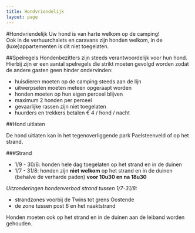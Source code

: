 ```yaml
---
title: Hondvriendelijk
layout: page
---
```


#Hondvriendelijk
Uw hond is van harte welkom op de camping!<br>
Ook in de verhuurchalets en caravans zijn honden welkom, in de (luxe)appartementen is dit niet toegelaten.<br>


##Spelregels 
Hondenbezitters zijn steeds verantwoordelijk voor hun hond. Hierbij zijn er een aantal spelregels die strikt moeten gevolgd worden zodat de andere gasten geen hinder ondervinden:


- huisdieren moeten op de camping steeds aan de lijn
- uitwerpselen moeten meteen opgeraapt worden
- honden moeten op hun eigen perceel blijven
- maximum 2 honden per perceel
- gevaarlijke rassen zijn niet toegelaten
- huurders en trekkers betalen € 4 / hond / nacht


##Hond uitlaten

De hond uitlaten kan in het tegenoverliggende park Paelsteenveld of op het strand. 

###Strand

- 1/9 - 30/6: honden hele dag toegelaten op het strand en in de duinen
- 1/7 - 31/8: honden zijn **niet welkom** op het strand en in de duinen (behalve de verharde paden) **voor 10u30 en na 18u30** 

*Uitzonderingen hondenverbod strand tussen 1/7-31/8:*


- strandzones voorbij de Twins tot grens Oostende
- de zone tussen post 6 en het naaktstrand 

Honden moeten ook op het strand en in de duinen aan de leiband worden gehouden.
